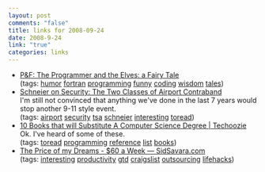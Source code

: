 ```yaml
--- 
layout: post
comments: "false"
title: links for 2008-09-24
date: 2008-9-24
link: "true"
categories: links
---
```

<ul class="delicious">
	<li>
<div class="delicious-link"><a href="http://pigsandfishes.com/filks/mikefilk/progelves.html">P&amp;F: The Programmer and the Elves: a Fairy Tale</a></div>
<div class="delicious-tags">(tags: <a href="http://delicious.com/zanshin/humor">humor</a> <a href="http://delicious.com/zanshin/fortran">fortran</a> <a href="http://delicious.com/zanshin/programming">programming</a> <a href="http://delicious.com/zanshin/funny">funny</a> <a href="http://delicious.com/zanshin/coding">coding</a> <a href="http://delicious.com/zanshin/wisdom">wisdom</a> <a href="http://delicious.com/zanshin/tales">tales</a>)</div></li>
	<li>
<div class="delicious-link"><a href="http://www.schneier.com/blog/archives/2008/09/the_two_classes.html">Schneier on Security: The Two Classes of Airport Contraband</a></div>
<div class="delicious-extended">I'm still not convinced that anything we've done in the last 7 years would stop another 9-11 style event.</div>
<div class="delicious-tags">(tags: <a href="http://delicious.com/zanshin/airport">airport</a> <a href="http://delicious.com/zanshin/security">security</a> <a href="http://delicious.com/zanshin/tsa">tsa</a> <a href="http://delicious.com/zanshin/schneier">schneier</a> <a href="http://delicious.com/zanshin/interesting">interesting</a> <a href="http://delicious.com/zanshin/toread">toread</a>)</div></li>
	<li>
<div class="delicious-link"><a href="http://www.techoozie.com/10-books-that-will-substitute-a-computer-science-degree/">10 Books that will Substitute A Computer Science Degree | Techoozie</a></div>
<div class="delicious-extended">Ok.  I've heard of some of these.</div>
<div class="delicious-tags">(tags: <a href="http://delicious.com/zanshin/toread">toread</a> <a href="http://delicious.com/zanshin/programming">programming</a> <a href="http://delicious.com/zanshin/reference">reference</a> <a href="http://delicious.com/zanshin/list">list</a> <a href="http://delicious.com/zanshin/books">books</a>)</div></li>
	<li>
<div class="delicious-link"><a href="http://sidsavara.com/personal-productivity/the-price-of-my-dreams-60-a-week">The Price of my Dreams - $60 a Week — SidSavara.com</a></div>
<div class="delicious-tags">(tags: <a href="http://delicious.com/zanshin/interesting">interesting</a> <a href="http://delicious.com/zanshin/productivity">productivity</a> <a href="http://delicious.com/zanshin/gtd">gtd</a> <a href="http://delicious.com/zanshin/craigslist">craigslist</a> <a href="http://delicious.com/zanshin/outsourcing">outsourcing</a> <a href="http://delicious.com/zanshin/lifehacks">lifehacks</a>)</div></li>
</ul>
